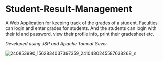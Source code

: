 # Student-Result-Management

A Web Application for keeping track of the grades of a student. Faculties can login and enter grades for students. And the students can login with their id and password, view their profile info, print their gradesheet etc. 

*Developed using JSP and Apache Tomcat Sever.*

![240853990_1562834037397359_2410480245587638268_n](https://user-images.githubusercontent.com/68025292/133269605-c8b4f94b-0432-486d-b959-23c7b1acf48f.png)
